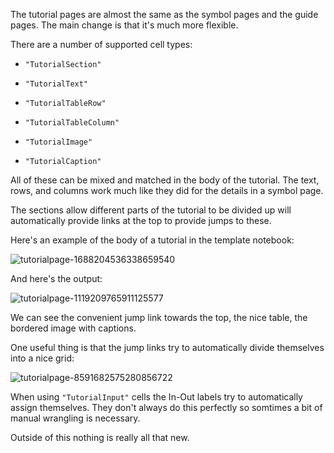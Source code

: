 The tutorial pages are almost the same as the symbol pages and the guide pages. The main change is that it's much more flexible.

There are a number of supported cell types:

* ```"TutorialSection"```

* ```"TutorialText"```

* ```"TutorialTableRow"```

* ```"TutorialTableColumn"```

* ```"TutorialImage"```

* ```"TutorialCaption"```

All of these can be mixed and matched in the body of the tutorial. The text, rows, and columns work much like they did for the details in a symbol page.

The sections allow different parts of the tutorial to be divided up will automatically provide links at the top to provide jumps to these.

Here's an example of the body of a tutorial in the template notebook:

![tutorialpage-1688204536338659540](./img/tutorialpage-1688204536338659540.png)

And here's the output:

![tutorialpage-1119209765911125577](./img/tutorialpage-1119209765911125577.png)

We can see the convenient jump link towards the top, the nice table, the bordered image with captions.

One useful thing is that the jump links try to automatically divide themselves into a nice grid:

![tutorialpage-8591682575280856722](./img/tutorialpage-8591682575280856722.png)

When using  ```"TutorialInput"```  cells the In-Out labels try to automatically assign themselves. They don't always do this perfectly so somtimes a bit of manual wrangling is necessary.

Outside of this nothing is really all that new.